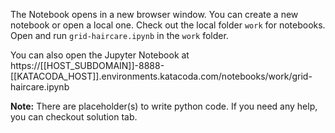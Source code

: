 The Notebook opens in a new browser window. You can create a new notebook or open a local one. Check out the local folder `work` for notebooks. Open and run `grid-haircare.ipynb` in the `work` folder.

You can also open the Jupyter Notebook at https://[[HOST_SUBDOMAIN]]-8888-[[KATACODA_HOST]].environments.katacoda.com/notebooks/work/grid-haircare.ipynb

**Note:**
There are placeholder(s) to write python code. If you need any help, you can checkout solution tab.